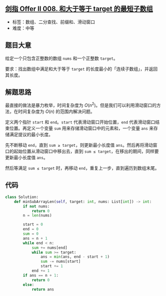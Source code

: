 ## [剑指 Offer II 008. 和大于等于 target 的最短子数组](https://leetcode-cn.com/problems/2VG8Kg/)

- 标签：数组、二分查找、前缀和、滑动窗口
- 难度：中等

## 题目大意

给定一个只包含正整数的数组 `nums` 和一个正整数 `target`。

要求：找出数组中满足和大于等于 `target` 的长度最小的「连续子数组」，并返回其长度。

## 解题思路

最直接的做法是暴力枚举，时间复杂度为 $O(n^2)$。但是我们可以利用滑动窗口的方法，在时间复杂度为 $O(n)$ 的范围内解决问题。

定义两个指针 `start` 和 `end`。`start` 代表滑动窗口开始位置，`end` 代表滑动窗口结束位置。再定义一个变量 `sum` 用来存储滑动窗口中的元素和，一个变量 `ans` 来存储满足提议的最小长度。

先不断移动 `end`，直到 `sum ≥ target`，则更新最小长度值 `ans`。然后再将滑动窗口的起始位置从滑动窗口中移出去，直到 `sum ≤ target`，在移出的期间，同样要更新最小长度值 `ans`。

然后等满足 `sum ≤ target` 时，再移动 `end`，重复上一步，直到遍历到数组末尾。

## 代码

```Python
class Solution:
    def minSubArrayLen(self, target: int, nums: List[int]) -> int:
        if not nums:
            return 0
        n = len(nums)

        start = 0
        end = 0
        sum = 0
        ans = n + 1
        while end < n:
            sum += nums[end]
            while sum >= target:
                ans = min(ans, end - start + 1)
                sum -= nums[start]
                start += 1
            end += 1
        if ans == n + 1:
            return 0
        else:
            return ans
```

